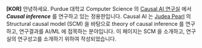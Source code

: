 **[KOR]** 안녕하세요. Purdue 대학교 Computer Science 의 [Causal AI 연구실](http://causalai.com/) 에서 ***Causal inference*** 를 연구하고 있는 정용한입니다. Causal AI 는 [Judea Pearl](http://bayes.cs.ucla.edu/jp_home.html) 의 Structural causal model (SCM) 을 바탕으로 theory of causal inference 를 연구하고, 연구결과를 AI/ML 에 접목하는 분야입니다. 이 페이지는 SCM 을 소개하고, 연구실의 연구성고를 소개하기 위하여 작성되었습니다. 